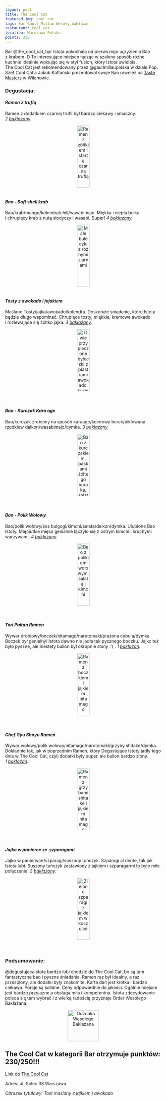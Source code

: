```yaml
---
layout: post
title: The Cool Cat
featured-img: cool_cat
tags: Bar Gault_Millau Wesoły_bakłażan
restaurant: Cool_cat
location: Warszawa Polska
points: 230
---
```

Bar @the_cool_cat_bar Istota pokochała od pierwszego ugryzienia Bao z&nbsp;krabem :D
To interesujące miejsce łącząc w&nbsp;szalony sposób różne kuchnie idealnie wpisując się w&nbsp;styl fusion,
który Istota uwielbia. The&nbsp;Cool&nbsp;Cat jest rekomendowany przez @gaultmillaupolska w&nbsp;dziale Pop.
Szef Cool Cat’a&nbsp;Jakub Kaftański prezentował swoje Bao również na [Taste Masters] w&nbsp;Wilanowie.

### Degustacja:

#### *Ramen z&nbsp;truflą*

Ramen z&nbsp;dodatkiem czarnej trufli był bardzo ciekawy i&nbsp;smaczny. _2&nbsp;[bakłażany]._
<center><div style="width:55%">
<img src="{{site.img_url}}/assets/img/posts/cc_trufla_ramen.jpg" alt="Ramen z żółtkiem i startą czarną truflą"
height="200px" width="40px" />
</div></center>
<br />

#### *Bao - Soft shell krab*

Bao/krab/mango/kolendra/chili/wasabimajo. Miękka i&nbsp;ciepła bułka i&nbsp;chrupiący krab z&nbsp;nutą słodyczy
i&nbsp;wasabi. Super! _4&nbsp;[bakłażany]._
<center><div style="width:65%">
<img src="{{site.img_url}}/assets/img/posts/cc_krab.jpg" alt="Małe bułeczki z&nbsp;różnymi ziarnami"
height="200px" width="40px" />
</div></center>
<br />

#### *Tosty z&nbsp;awokado i&nbsp;jajakiem*

Maślane Tosty/jajka/awokado/kolendra. Doskonałe śniadanie, które Istota będzie długo wspominać.
 Chrupiące tosty, miękkie, kremowe awokado i&nbsp;rozlewające się żółtko jajka. _3&nbsp;[bakłażany]._
<center><div style="width:65%">
<img src="{{site.img_url}}/assets/img/posts/cc_tosty.jpg" alt="Dwie przypieczone byłeczki z
plastrami awokado, jajkiem sadzonym i posiekaną kolendrą" height="200px" width="40px" />
</div></center>
<br />&ensp;&ensp;

#### *Bao - Kurczak Kara age*

Bao/kurczak zrobiony na sposób karaage/kolorowy burak/piklowana rzodkiew daikon/wasabimajo/dymka. _3&nbsp;[bakłażany]._
<center><div style="width:55%">
<img src="{{site.img_url}}/assets/img/posts/cc_kurczak.jpg" alt="Bao z kurczakiem, paskami żółtego buraka, sałatą
i plastrami rzodkiewki"
 height="200px" width="40px" />
</div></center>
<br />&ensp;&ensp;

#### *Bao - Polik Wołowy*

Bao/polik wołowy/sos bulgogi/kimchi/sałata/daikon/dymka.
Ulubione Bao Istoty. Mięciutkie mięso genialnie łączyło się z&nbsp;ostrym kimchi i&nbsp;kruchymi warzywami. _4&nbsp;[bakłażany]._
<center><div style="width:65%">
<img src="{{site.img_url}}/assets/img/posts/cc_polik.jpg" alt="Bao z polikiem wołowym, sałatą i kimchi"
height="200px" width="40px" />
</div></center>
<br />&ensp;&ensp;

#### *Tori Paitan Ramen*

Wywar drobiowy/boczek/nitamago/narutomaki/prażona cebula/dymka.
Boczek był genialny! Istota dawno nie jadła tak pysznego boczku. Jajko też było pyszne,
 ale niestety bulion był okropnie słony :'( . _1&nbsp;[bakłażan]._
<center><div style="width:55%">
<img src="{{site.img_url}}/assets/img/posts/cc_ramen_boczek.jpg" alt="Ramen z boczkiem i jajkiem nitamago"
height="200px" width="40px" />
</div></center>
<br />&ensp;&ensp;&ensp;

#### *Chef Gyu Shoyu Ramen*

Wywar wołowy/polik wołowy/nitamago/narutomaki/grzyby shitake/dymka.
Dokładnie tak, jak w&nbsp;poprzednim Ramen, który Degustujące Istoty jadły tego dnia w&nbsp;The&nbsp;Cool&nbsp;Cat,
 czyli dodatki były super, ale bulion bardzo słony. _1&nbsp;[bakłażan]._
<center><div style="width:55%">
<img src="{{site.img_url}}/assets/img/posts/cc_ramen_polik.jpg" alt="Ramen z grzybami shitake i jajkiem nitamago"
height="200px" width="40px" />
</div></center>
<br />&ensp;&ensp;&ensp;

#### *Jajko w&nbsp;panierce ze&nbsp; szparagami*

Jajko w panierwce/szparagi/suszony tuńczyk.
Szparagi al&nbsp;dente, tak jak Istota lubi. Suszony tuńczyk zestawiony z&nbsp;jajkiem i&nbsp;szparagarmi to
było miłe połączenie. _3&nbsp;[bakłażany]._
<center><div style="width:55%">
<img src="{{site.img_url}}/assets/img/posts/cc_szparagi.jpg" alt="Zielone szparagi z jajkiem w koszulce"
height="200px" width="40px" />
</div></center>
<br />&ensp;&ensp;&ensp;

### Podsumowanie:

@degustujacaistota bardzo lubi chodzić do The Cool Cat, bo są tam fantastyczne bao i&nbsp;pyszne śniadania.
Ramen raz był idealny, a&nbsp;raz przesolony, ale dodatki były znakomite. Karta dań jest krótka i&nbsp;bardzo ciekawa.
Porcje są solidne. Ceny odpowiednie do jakości. Ogólnie miejsce jest bardzo przyjazne a&nbsp;obsługa miła i&nbsp;kompetentna.
 Istota zdecydowanie poleca się tam wybrać i&nbsp;z&nbsp;wielką radością przyznaje Order Wesołego Bakłażana.

<center><div style="width:20%">
  <img src="{{site.img_url}}/assets/img/odznaka_new.gif" alt="Odznaka Wesołego Bakłażana" height="100" width="auto" />
</div></center>

## The Cool Cat w&nbsp;kategorii Bar otrzymuje punktów: **230/250!!!**
Link do [The Cool Cat]

Adres:
ul. Solec 38
Warszawa

_Obrazek tytułowy: Tost maślany z&nbsp;jajkiem i&nbsp;awokado_

[The Cool Cat]: https://www.facebook.com/thecoolcatbar/
[Taste Masters]: /taste-masters/
[bakłażany]: /about#baklazan
[bakłażan]: /about#baklazan


